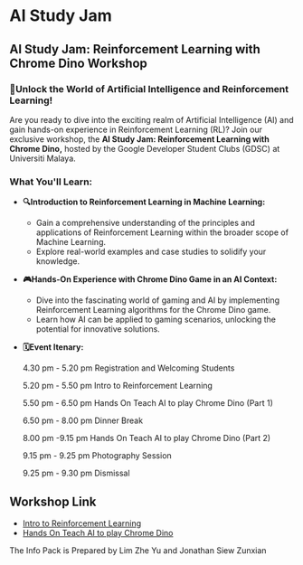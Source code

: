 # AI Study Jam

## AI Study Jam: Reinforcement Learning with Chrome Dino Workshop

### 🚀Unlock the World of Artificial Intelligence and Reinforcement Learning!

Are you ready to dive into the exciting realm of Artificial Intelligence (AI) and gain hands-on experience in Reinforcement Learning (RL)? Join our exclusive workshop, the **AI Study Jam: Reinforcement Learning with Chrome Dino,** hosted by the Google Developer Student Clubs (GDSC) at Universiti Malaya.

### What You'll Learn:

- **🔍Introduction to Reinforcement Learning in Machine Learning:**
  * Gain a comprehensive understanding of the principles and applications of Reinforcement Learning within the broader scope of Machine Learning.
  * Explore real-world examples and case studies to solidify your knowledge.

- **🎮Hands-On Experience with Chrome Dino Game in an AI Context:**
  * Dive into the fascinating world of gaming and AI by implementing Reinforcement Learning algorithms for the Chrome Dino game.
  * Learn how AI can be applied to gaming scenarios, unlocking the potential for innovative solutions.

- **🗓️Event Itenary:**

  4.30 pm - 5.20 pm
    Registration and Welcoming Students

  5.20 pm - 5.50 pm
    Intro to Reinforcement Learning
  
  5.50 pm - 6.50 pm
    Hands On Teach AI to play Chrome Dino (Part 1)

  6.50 pm - 8.00 pm
    Dinner Break
  
  8.00 pm -9.15 pm
    Hands On Teach AI to play Chrome Dino (Part 2)
  
  9.15 pm - 9.25 pm
    Photography Session

  9.25 pm - 9.30 pm
    Dismissal

## Workshop Link
* [Intro to Reinforcement Learning](./IntroToRL/README.md)
* [Hands On Teach AI to play Chrome Dino](./HandsOnChromeDino/README.md)


The Info Pack is Prepared by Lim Zhe Yu and Jonathan Siew Zunxian

  


